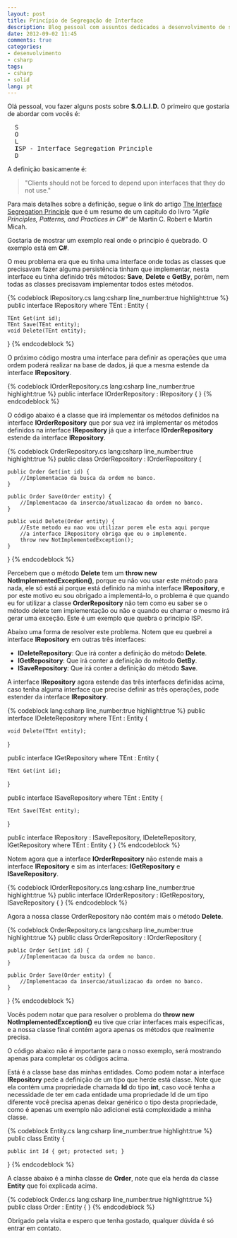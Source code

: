 ```yaml
---
layout: post
title: Princípio de Segregação de Interface
description: Blog pessoal com assuntos dedicados a desenvolvimento de software nas linguagens de programação C Sharp, Delphi, ASP .NET, PHP e Javascript.
date: 2012-09-02 11:45
comments: true
categories: 
- desenvolvimento
- csharp
tags: 
- csharp
- solid
lang: pt
---
```


Ol&#225; pessoal, vou fazer alguns posts sobre **S.O.L.I.D.** O primeiro que gostaria de abordar com voc&#234;s &#233;:

<pre>
  <span class="text-muted">S</span>
  <span class="text-muted">O</span>
  <span class="text-muted">L</span>
  <strong>I</strong><span class="text-default">SP - Interface Segregation Principle</span>
  <span class="text-muted">D</span>
</pre>

A defini&#231;&#227;o basicamente &#233;:

> "Clients should not be forced to depend upon interfaces that they do not use."

<!--more-->

Para mais detalhes sobre a defini&#231;&#227;o, segue o link do artigo <a href="http://www.objectmentor.com/resources/articles/isp.pdf" title="The Interface Segregation Principle" target="_blank" rel="external noopener">The Interface Segregation Principle</a> que &#233; um resumo de um capitulo do livro *"Agile Principles, Patterns, and Practices in C#"* de Martin C. Robert e Martin Micah.

Gostaria de mostrar um exemplo real onde o principio &#233; quebrado. O exemplo est&#225; em **C#**.

O meu problema era que eu tinha uma interface onde todas as classes que precisavam fazer alguma persist&#234;ncia tinham que implementar, nesta interface eu tinha definido tr&#234;s m&#233;todos: **Save**, **Delete** e **GetBy**, por&#233;m, nem todas as classes precisavam implementar todos estes m&#233;todos.

{% codeblock IRepository.cs lang:csharp line_number:true highlight:true %}
public interface IRepository<TEnt>
    where TEnt : Entity {

    TEnt Get(int id);
    TEnt Save(TEnt entity);
    void Delete(TEnt entity);
}
{% endcodeblock %}

O pr&#243;ximo c&#243;digo mostra uma interface para definir as opera&#231;&#245;es que uma ordem poder&#225; realizar na base de dados, j&#225; que a mesma estende da interface **IRepository**.

{% codeblock IOrderRepository.cs lang:csharp line_number:true highlight:true %}
public interface IOrderRepository : IRepository<Order> { }
{% endcodeblock %}

O c&#243;digo abaixo &#233; a classe que ir&#225; implementar os m&#233;todos definidos na interface **IOrderRepository** que por sua vez ir&#225; implementar os m&#233;todos definidos na interface **IRepository** j&#225; que a interface **IOrderRepository** estende da interface **IRepository**.

{% codeblock OrderRepository.cs lang:csharp line_number:true highlight:true %}
public class OrderRepository : IOrderRepository {

    public Order Get(int id) {
        //Implementacao da busca da ordem no banco.
    }

    public Order Save(Order entity) {
        //Implementacao da insercao/atualizacao da ordem no banco.
    }

    public void Delete(Order entity) {
        //Este metodo eu nao vou utilizar porem ele esta aqui porque
        //a interface IRepository obriga que eu o implemente.
        throw new NotImplementedException();
    }
}
{% endcodeblock %}

Percebem que o m&#233;todo **Delete** tem um **throw new NotImplementedException()**, porque eu n&#227;o vou usar este m&#233;todo para nada, ele s&#243; est&#225; ai porque est&#225; definido na minha interface **IRepository**, e por este motivo eu sou obrigado a implement&#225;-lo, o problema &#233; que quando eu for utilizar a classe **OrderRepository** n&#227;o tem como eu saber se o m&#233;todo delete tem implementa&#231;&#227;o ou n&#227;o e quando eu chamar o mesmo ir&#225; gerar uma exce&#231;&#227;o. Este &#233; um exemplo que quebra o principio ISP.

Abaixo uma forma de resolver este problema. Notem que eu quebrei a interface **IRepository** em outras tr&#234;s interfaces:

 - **IDeleteRepository**: Que ir&#225; conter a defini&#231;&#227;o do m&#233;todo **Delete**.
 - **IGetRepository**: Que ir&#225; conter a defini&#231;&#227;o do m&#233;todo **GetBy**.
 - **ISaveRepository**: Que ir&#225; conter a defini&#231;&#227;o do m&#233;todo **Save**.

A interface **IRepository** agora estende das tr&#234;s interfaces definidas acima, caso tenha alguma interface que precise definir as tr&#234;s opera&#231;&#245;es, pode estender da interface **IRepository**.

{% codeblock lang:csharp line_number:true highlight:true %}
public interface IDeleteRepository<in TEnt>
    where TEnt : Entity {

    void Delete(TEnt entity);
}

public interface IGetRepository<out TEnt>
    where TEnt : Entity {

    TEnt Get(int id);
}

public interface ISaveRepository<TEnt>
    where TEnt : Entity {

    TEnt Save(TEnt entity);
}

public interface IRepository<TEnt>
    : ISaveRepository<TEnt>,
        IDeleteRepository<TEnt>,
        IGetRepository<TEnt>
    where TEnt : Entity
{ }
{% endcodeblock %}

Notem agora que a interface **IOrderRepository** n&#227;o estende mais a interface **IRepository** e sim as interfaces: **IGetRepository** e **ISaveRepository**.

{% codeblock IOrderRepository.cs lang:csharp line_number:true highlight:true %}
public interface IOrderRepository
    : IGetRepository<Order>, ISaveRepository<Order>
{ }
{% endcodeblock %}

Agora a nossa classe OrderRepository n&#227;o cont&#233;m mais o m&#233;todo **Delete**.

{% codeblock OrderRepository.cs lang:csharp line_number:true highlight:true %}
public class OrderRepository : IOrderRepository {

    public Order Get(int id) {
        //Implementacao da busca da ordem no banco.
    }

    public Order Save(Order entity) {
        //Implementacao da insercao/atualizacao da ordem no banco.
    }
}
{% endcodeblock %}

Voc&#234;s podem notar que para resolver o problema do **throw new NotImplementedException()** eu tive que criar interfaces mais especificas, e a nossa classe final cont&#233;m agora apenas os m&#233;todos que realmente precisa.

O c&#243;digo abaixo n&#227;o &#233; importante para o nosso exemplo, ser&#225; mostrando apenas para completar os c&#243;digos acima.

Est&#225; &#233; a classe base das minhas entidades. Como podem notar a interface **IRepository** pede a defini&#231;&#227;o de um tipo que herde est&#225; classe.
Note que ela cont&#233;m uma propriedade chamada **Id** do tipo **int**, caso voc&#234; tenha a necessidade de ter em cada entidade uma propriedade Id de um tipo diferente voc&#234; precisa apenas deixar gen&#233;rico o tipo desta propriedade, como &#233; apenas um exemplo n&#227;o adicionei est&#225; complexidade a minha classe.


{% codeblock Entity.cs lang:csharp line_number:true highlight:true %}
public class Entity {

    public int Id { get; protected set; }
}
{% endcodeblock %}

A classe abaixo &#233; a minha classe de **Order**, note que ela herda da classe **Entity** que foi explicada acima.

{% codeblock Order.cs lang:csharp line_number:true highlight:true %}
public class Order : Entity { }
{% endcodeblock %}

Obrigado pela visita e espero que tenha gostado, qualquer d&#250;vida &#233; s&#243; entrar em contato.
